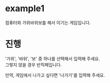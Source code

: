 # example1
컴퓨터와 가위바위보를 해서 이기는 게임입니다.

# 진행
'가위', '바위', '보' 중 하나를 선택해서 입력해 주세요.<br/>
그렇지 않을 경우 반칙패입니다.<br/>

만약, 게임에서 나가고 싶다면 '나가기'를 입력해 주세요.